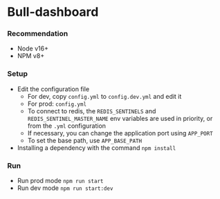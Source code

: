 # Bull-dashboard

### Recommendation
* Node v16+
* NPM v8+

### Setup
* Edit the configuration file
  - For dev, copy `config.yml` to `config.dev.yml` and edit it
  - For prod: `config.yml`
  - To connect to redis, the `REDIS_SENTINELS` and `REDIS_SENTINEL_MASTER_NAME` env variables are used in priority, or from the `.yml` configuration
  - If necessary, you can change the application port using `APP_PORT`
  - To set the base path, use `APP_BASE_PATH`
* Installing a dependency with the command `npm install`

### Run
* Run prod mode
  `npm run start`
* Run dev mode
  `npm run start:dev`
